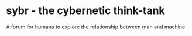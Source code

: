 # sybr - the cybernetic think-tank

A forum for humans to explore the relationship between man and machine.